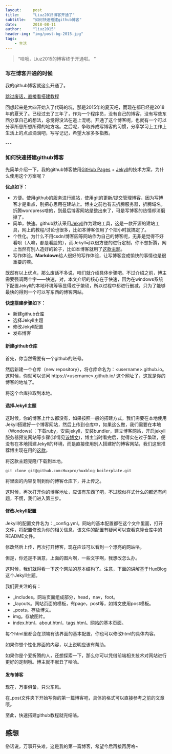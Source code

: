 ```yaml
---
layout:     post
title:      "Liuz2015博客开通了"
subtitle:   "如何快速搭建github博客"
date:       2018-08-11
author:     "liuz2015"
header-img: "img/post-bg-2015.jpg"
tags:
    - 生活
---
```


> “哇哦，Liuz2015的博客终于开通啦。 ”

### 写在博客开通的时候

我的github博客就这么开通了。

[跳过废话，直接看搭建教程](#build)

回想起来是大四开始入了代码的坑，那是2015年的夏天吧，而现在都已经是2018年的夏天了。已经过去了三年了，作为一个程序员，没有自己的博客，没有写些东西分享自己的想法，总觉得没法在道上混呢。开通了这个博客呢，也就有一个可以分享所思所想所得的地方咯。之后呢，争取养成写博客的习惯，分享学习上工作上生活上的点点滴滴吧，写写记记，希望大家多多指教。

<p id = "build"></p>
---

### 如何快速搭建github博客

先简单介绍一下，我的github博客使用[GitHub Pages](https://pages.github.com/) + [Jekyll](http://jekyllrb.com/)的技术方案，为什么使用这个方案呢？

**优点如下：**

- 方便。使用github的服务进行建站，使用git的更新/提交管理博客，因为写博客才是重点，别把心思用在建站上。博主之前也有去折腾服务器，折腾域名，折腾wordpress啥的，到最后博客网站是整出来了，可是写博客的热情却消磨掉了。
- 简单，快速。github默认采用[Jekyll](http://jekyllrb.com/)作为建站工具，这是一款开源的建站工具，网上的教程/讨论也很多，比如本博客仅用了个把小时就搞定了。
- 个性化。为什么不用csdn/博客园等网站作为自己的博客呢，无非是觉得不好看呗（人嘛，都是看脸的），而Jekyll可以很方便的进行定制，你不想折腾，网上当然有别人造好的轮子，比如本博客就用了[这款主题](https://github.com/Huxpro/huxpro.github.io)。
- 写作体验。**Markdown**给人很好的写作体验，让写博客变成愉快的事情也是很重要的嘛。

既然有以上优点，那么废话不多说，咱们就介绍具体步骤吧。不过介绍之前，博主需要强调两个字——快速，对，本文介绍的核心在于快速，因为在windows系统下配置Jekyll的本地环境等等显得过于繁琐，所以过程中都进行删减，只为了能够最快的得到一个可以写东西的博客网站。

**快速搭建步骤如下：**

- 新建github仓库
- 选择Jekyll主题
- 修改Jekyll配置
- 发布博客

#### 新建github仓库

首先，你当然需要有一个github的账号。

然后新建一个仓库（new repository），将仓库命名为：\<username\>.github.io。这时候，你就可以访问 https://\<username\>.github.io/ 这个网址了，这就是你的博客的地址了。

将这个仓库拉取到本地。

#### 选择Jekyll主题

这时候，你的博客上什么都没有，如果按照一般的搭建方式，我们需要在本地使用Jekyll搭建好一个博客网站，然后上传到仓库中，如果这么做，我们需要在本地（Wondows）：下载ruby，安装jekyll，安装bundler，建立博客网站，开启jekyll服务器预览网站等步骤(详情见[该博文](https://www.cnblogs.com/yehui-mmd/p/6286271.html))，博主当时看完后，觉得实在过于繁琐，便没有在本地搭建Jekyll的环境，而是直接使用别人搭建好的博客网站，我们这里推荐博主现在用的[这款](https://github.com/Huxpro/huxpro.github.io)。

将这款主题克隆/下载到本地。
```
git clone git@github.com:Huxpro/huxblog-boilerplate.git
```
将里面的内容复制到你的博客仓库下，并上传之。

这时候，再次打开你的博客地址，应该有东西了吧，不过貌似样式什么的都还有问题，不慌，我们进入第三步。

#### 修改Jekyll配置

Jekyll的配置文件名为：_config.yml。网站的基本配置都在这个文件里面，打开文件，将配置修改为你的相关信息，该文件的配置有疑问可以查看克隆仓库中的README文件。

修改然后上传，再次打开博客，现在应该可以看到一个漂亮的网站咯。

但是，你还是不满意，上面的图片啊，一些文字啊，我想改怎么办。

这时候，我们就得看一下这个网站的基本结构了。注意，下面的讲解基于HuxBlog这个Jekyll主题。

我们要关注的有：
- _includes。网站页面组成部分，head，nav，foot。
- _layouts。网站页面的模板，有page，post等，如博文使用post模板。
- _posts。存放博文。
- img。存放图片。
- index.html，about.html，tags.html。网站的基本页面。

每个html里都会在顶端有该界面的基本配置，你也可以修改html的具体内容。

如果你想个性化界面的内容，以上说明应该有帮助。

如果你是个爱折腾的人，还想探索一下，那么你可以凭借前端相关技术对网站进行更好的定制哦。博主就不献丑了哈哈。

#### 发布博客

现在，万事俱备，只欠东风。

在_post文件夹下开始写你的第一篇博客吧，具体的格式可以直接参考之前的文章哦。

至此，快速搭建github教程就完结咯。

## 感想

俗话说，万事开头难，这是我的第一篇博客，希望今后再接再厉咯~
